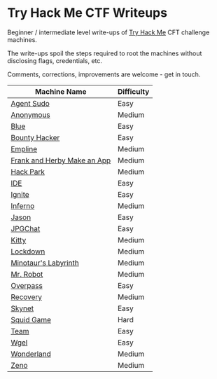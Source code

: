 # Try Hack Me CTF Writeups

Beginner / intermediate level write-ups of [Try Hack Me](https://tryhackme.com/) CFT challenge machines.

The write-ups spoil the steps required to root the machines without disclosing flags, credentials, etc.

Comments, corrections, improvements are welcome - get in touch.

| Machine Name | Difficulty |
| ------------ | ---------- |
| [Agent Sudo](challenges/agent-sudo.md) | Easy |
| [Anonymous](challenges/anonymous.md) | Medium |
| [Blue](challenges/blue.md) | Easy |
| [Bounty Hacker](challenges/bounty-hacker.md) | Easy |
| [Empline](challenges/empline/empline.md) | Medium |
| [Frank and Herby Make an App](challenges/frank-herby.md) | Medium |
| [Hack Park](challenges/hackpark/hackpark.md) | Medium |
| [IDE](challenges/ide/ide.md) | Easy |
| [Ignite](challenges/ignite.md) | Easy |
| [Inferno](challenges/inferno/inferno.md) | Medium |
| [Jason](challenges/jason.md) | Easy |
| [JPGChat](challenges/jpgchat.md) | Easy |
| [Kitty](challenges/kitty.md) | Medium |
| [Lockdown](challenges/lockdown.md) | Medium |
| [Minotaur's Labyrinth](challenges/minotaurs-labyrinth.md) | Medium |
| [Mr. Robot](challenges/mr-robot.md) | Medium |
| [Overpass](challenges/overpass.md) | Easy |
| [Recovery](challenges/recovery/recovery.md) | Medium |
| [Skynet](challenges/skynet.md) | Easy |
| [Squid Game](challenges/squid-game/squid-game.md) | Hard |
| [Team](challenges/team.md) | Easy |
| [Wgel](challenges/wgel.md) | Easy |
| [Wonderland](challenges/wonderland.md) | Medium |
| [Zeno](challenges/zeno/zeno.md) | Medium |
